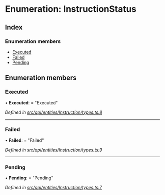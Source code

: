 # Enumeration: InstructionStatus

## Index

### Enumeration members

* [Executed](instructionstatus.md#executed)
* [Failed](instructionstatus.md#failed)
* [Pending](instructionstatus.md#pending)

## Enumeration members

###  Executed

• **Executed**: = "Executed"

*Defined in [src/api/entities/Instruction/types.ts:8](https://github.com/PolymathNetwork/polymesh-sdk/blob/bf2b7a12/src/api/entities/Instruction/types.ts#L8)*

___

###  Failed

• **Failed**: = "Failed"

*Defined in [src/api/entities/Instruction/types.ts:9](https://github.com/PolymathNetwork/polymesh-sdk/blob/bf2b7a12/src/api/entities/Instruction/types.ts#L9)*

___

###  Pending

• **Pending**: = "Pending"

*Defined in [src/api/entities/Instruction/types.ts:7](https://github.com/PolymathNetwork/polymesh-sdk/blob/bf2b7a12/src/api/entities/Instruction/types.ts#L7)*
